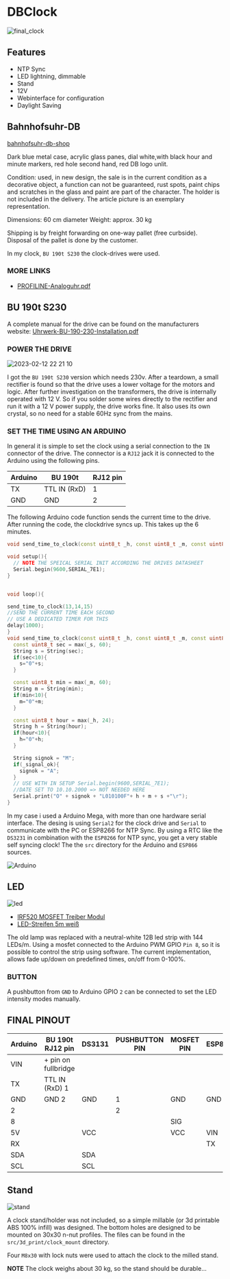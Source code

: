 # DBClock

![final_clock](https://user-images.githubusercontent.com/9280991/218873674-c37656a7-354a-447a-a6b4-41e935bf3d74.jpg)


## Features

* NTP Sync
* LED lightning, dimmable
* Stand
* 12V 
* Webinterface for configuration
* Daylight Saving


## Bahnhofsuhr-DB

[bahnhofsuhr-db-shop](https://bahnshop.de/db-originale/sonstiges/1749/bahnhofsuhr-db)

Dark blue metal case, acrylic glass panes, dial white,with black hour and minute markers, red hole second hand, red DB logo unlit.

Condition: used, in new design, the sale is in the current condition as a decorative object, a function can not be guaranteed, rust spots, paint chips and scratches in the glass and paint are part of the character. The holder is not included in the delivery. The article picture is an exemplary representation.

Dimensions: 60 cm diameter
Weight: approx. 30 kg

Shipping is by freight forwarding on one-way pallet (free curbside). Disposal of the pallet is done by the customer.

In my clock, `BU 190t S230` the clock-drives were used.


### MORE LINKS

* [PROFILINE-Analoguhr.pdf]([https://bahnshop.de/db-originale/sonstiges/1749/bahnhofsuhr-db](https://www.mobatime.com/wp-content/uploads/2021/11/LD-800078.24-PROFILINE-Analoguhr.pdf))

## BU 190t S230


A complete manual for the drive can be found on the manufacturers website:
[Uhrwerk-BU-190-230-Installation.pdf](https://www.buerk-mobatime.de/wp-content/uploads/2020/01/BD-800603.01-Uhrwerk-BU-190-230-Installation.pdf)

### POWER THE DRIVE

![2023-02-12 22 21 10](https://user-images.githubusercontent.com/9280991/218875750-ed3e288c-a10a-4c93-b43a-8ce384c02066.jpg)

I got the `BU 190t S230` version which needs 230v.
After a teardown, a small rectifier is found so that the drive uses a lower voltage for the motors and logic.
After further investigation on the transformers, the drive is internally operated with 12 V. 
So if you solder some wires directly to the rectifier and run it with a 12 V power supply, the drive works fine.
It also uses its own crystal, so no need for a stable 60Hz sync from the mains.




### SET THE TIME USING AN ARDUINO

In general it is simple to set the clock using a serial connection to the `IN` connector of the drive.
The connector is a `RJ12` jack it is connected to the Arduino using the following pins.

| Arduino | BU 190t      | RJ12 pin |
|---------|--------------|----------|
| TX      | TTL IN (RxD) | 1        |
| GND     | GND          | 2        |




The following Arduino code function sends the current time to the drive.
After running the code, the clockdrive syncs up.
This takes up the 6 minutes.

```c++
void send_time_to_clock(const uint8_t _h, const uint8_t _m, const uint8_t _s, bool _signal_ok = true);

void setup(){
  // NOTE THE SPEICAL SERIAL INIT ACCORDING THE DRIVES DATASHEET
  Serial.begin(9600,SERIAL_7E1);
}


void loop(){

send_time_to_clock(13,14,15)
//SEND THE CURRENT TIME EACH SECOND
// USE A DEDICATED TIMER FOR THIS
delay(1000); 
}
void send_time_to_clock(const uint8_t _h, const uint8_t _m, const uint8_t _s, bool _signal_ok = true){
  const uint8_t sec = max(_s, 60);
  String s = String(sec);
  if(sec<10){
    s="0"+s;
  }

  const uint8_t min = max(_m, 60);
  String m = String(min);
  if(min<10){
    m="0"+m;
  }

  const uint8_t hour = max(_h, 24);
  String h = String(hour);
  if(hour<10){
    h="0"+h;
  }

  String signok = "M";
  if(_signal_ok){
    signok = "A";
  }
  // USE WITH IN SETUP Serial.begin(9600,SERIAL_7E1);
  //DATE SET TO 10.10.2000 => NOT NEEDED HERE
  Serial.print("O" + signok + "L010100F"+ h + m + s +"\r");
}
```

In my case i used a Arduino Mega, with more than one hardware serial interface.
The desing is using `Serial2` for the clock drive and `Serial` to communicate with the PC or ESP8266 for NTP Sync.
By using a RTC like the `DS3231` in combination with the `ESP8266` for NTP sync, you get a very stable self syncing clock!
The the `src` directory for the Arduino and `ESP866` sources.

 ![Arduino](https://user-images.githubusercontent.com/9280991/218880766-d55ab539-9287-48b1-9fd1-46a60e43f065.jpg)




## LED

![led](https://user-images.githubusercontent.com/9280991/218877529-a87ac514-6470-402f-b00f-8c9af99b9be0.jpg)


* [IRF520 MOSFET Treiber Modul](https://de.aliexpress.com/item/32667789271.html)
* [LED-Streifen 5m weiß](https://www.ledpoint.it/de/led-streifen-5m-warm-weiß-3500k-3step-2835-120ledm-12v-144wm)


The old lamp was replaced with a neutral-white 12B led strip with 144 LEDs/m.
Using a mosfet connected to the Arduino PWM GPIO `Pin 8`, so it is possible to control the strip using software.
The current implementation, allows fade up/down on predefined times, on/off from 0-100%.


### BUTTON

A pushbutton from `GND` to Arduino GPIO `2` can be connected to set the LED intensity modes manually.


## FINAL PINOUT

| Arduino | BU 190t RJ12 pin      | DS3131   | PUSHBUTTON PIN |   MOSFET PIN |   ESP8266    |
|---------|-----------------------|----------|----------------|--------------|--------------|
| VIN     | + pin on fullbridge   |          |                |              |              |
| TX      | TTL IN (RxD)  1       |          |                |              |              |
| GND     | GND           2       | GND      |  1             |    GND       |   GND        |
| 2       |                       |          |  2             |              |              |
| 8       |                       |          |                |    SIG       |              |
| 5V      |                       | VCC      |                |    VCC       |   VIN        |
| RX      |                       |          |                |              |   TX         |
| SDA     |                       | SDA      |                |              |              |
| SCL     |                       | SCL      |                |              |              |



## Stand

![stand](https://user-images.githubusercontent.com/9280991/218878291-089b0718-5398-4150-b824-e7dbf4db6409.png)

A clock stand/holder was not included, so a simple millable (or 3d printable ABS 100% infill) was designed.
The bottom holes are designed to be mounted on 30x30 n-nut profiles.
The files can be found in the `src/3d_print/clock_mount` directory.

Four `M8x30` with lock nuts were used to attach the clock to the milled stand.

**NOTE** The clock weighs about 30 kg, so the stand should be durable...

